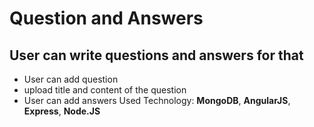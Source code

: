 # Question and Answers

## User can write questions and answers for that

* User can add question
 * upload title and content of the question   
* User can add answers
Used Technology: **MongoDB**, **AngularJS**, **Express**, **Node.JS**


